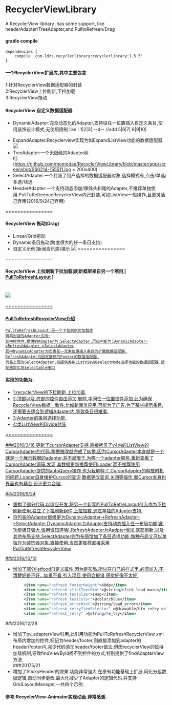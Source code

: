 # RecyclerViewLibrary
A RecyclerView libirary ,has some support, like headerAdapter/TreeAdapter,and PulltoRefreen/Drag

#### gradle compile
```
dependencies {
    compile 'com.ldzs.recyclerlibrary:recyclerlibrary:1.5.5'
}
```

#### 一个RecyclerView扩展库,其中主要包含
1:针对RecyclerView数据适配器的封装</br>
2:RecyclerView上拉刷新,下拉加载</br>
3:RecyclerView拖动</br>


#### RecyclerView 自定义数据适配器
* DynamicAdapter:完全动态化的Adapter,支持往任一位置插入自定义条目,使用装饰设计模式,无使用限制
   like :
     1|2|3|
     --4--  //add
     5|6|7|
     8|9|10|<p>
* ExpandAdapter:Recyclerview实现为如ExpandListView功能的数据适配器.<br>
![]("https://github.com/momodae/RecyclerViewLibrary/blob/master/app/screenshot/S60214-155420.jpg")
* TreeAdapter:一个无限级的Adapter树<br>
![](https://github.com/momodae/RecyclerViewLibrary/blob/master/app/screenshot/S60214-155511.jpg = 200x400)
* SelectAdapter:一个封装了用户选择的数据适配器对象,选择模式有,点击/单选/多选/块选
* HeaderAdapter:一个支持动态添加/移除头和尾的Adapter,不推荐单独使用.PullToRefreenceRecyclerView内己封装,可如ListView一般操作,且更灵活己弃用(2016/9/24己弃用)<br>


================
#### RecyclerView 拖动(Drag)
* Linear/Grid拖动
* Dynamic条目拖动(跨度很大的任一条目支持)
* 自定义示例(新闻资讯类)演示
![](https://github.com/momodae/RecyclerViewLibrary/blob/master/app/screenshot/S60214-155401.jpg)
================


================
#### RecyclerView 上拉刷新下拉加载(刷新框架来自另一个项目<a href="https://github.com/momodae/PullToRefreshLayout" target="_blank"> [ PullToRefreshLayout ]
![](https://github.com/momodae/RecyclerViewLibrary/blob/master/app/screenshot/S60214-155428.jpg)
================

================
#### PullToRefreshRecyclerView介绍
	PullToRefreshLayout:另一个下拉刷新的加载库
	隔离封装的Adapter支持:
	其中控件内,提供的Adapter为:SelectAdapter,层级判断为:DynamicAdapter->RefreshAdapter->SelectAdapter
	其中DynamicAdapter为负责任一元素位置插入条目的扩展数据适配器.
	RefreshAdapter为固定底部的Footer的数据适配器.
	而最上层的SelectAdapter,则提供类似ListView的selectMode选择功能的数据适配器.适配器需实现Selectable接口
#### 实现的功能为:
* 1:recyclerView的下拉刷新,上拉加载,
* 2:顶部以及,底部的控件自由添加,删除,中间任一位置控件添加,此为确保RecyclerView数据一致性.比如新闻类应用.可能为了广告,为了某些提示条目,还需要去适合到逻辑Adapter内.导致条目很难看.</br>
* 3:Adapter的条目选择功能.
* 4:类ListView的Divide封装

================

###2016/3/16 
更新了cursorAdapter支持,直接拷贝了v4内的ListView的CursorAdapter的代码.稍做微改就完成了转换.因为CursorAdapter本身就是一个就是一个展示数据的adapter,并不局限于.为哪一个adapter服务.重新查看了CursorAdapter源码.发现,其数据更新推荐使用Loader,而不推荐使用CursorAdapter提供的autoQuery操作.也为我解释了.CursorAdapter的释放时机的问题.Loader自身维护Cursor的查询,数据更改查询,关闭等操作.而Cursor本身也界面也有藕合,设计更为合理.

###2016/9/24 
* 重构了部分代码.以适应开发.将另一个新写的PullToRefreLayout引入作为下拉刷新使用,独立了下拉刷新组件,上拉加载,通过单独的Adapter支持.
* 将包装的Adapter层级更为DynamicAdapter->RefreshAdapter->SelectAdapter,DynamicAdapter为Adapter支持动态插入任一布局功能(此功能极其强大.谁用谁知道哈),RefreshAdapter为Aadpter增加,底部刷新,以及其他布局支持.SelectAdapter则为布局增加了条目选择功能.每种布局又可以单独作为装饰器对象.直接使用.当然更推荐直接采用PullToRefreshRecyclerView

###2016/10/10
* 增加了部分listfood自定义属性.因为是布局,所以在自己的样式里.必须加入,不清楚好是不好...如果不看,引入项目,使用会报错,感觉好像不太好.
```xml
        <item name="refresh_footerHeight">40dp</item>
        <item name="refresh_clickTextHint">@string/click_load_more</item>
        <item name="refresh_textSize">14sp</item>
        <item name="refresh_textColor">@color/blue</item>
        <item name="refresh_errorHint">@string/load_error</item>
        <item name="refresh_retryItemSelector" >@drawable/btn_retry_selector</item>
        <item name="refresh_retry" >@string/re_try</item>
```
###2016/12/28
* 增加了pv_adapterView引用,此引用功能为PullToRefreshRecyclerView xml布局内增加的控件,标记为header/footer,则直接添加到adapter的header/footer内,减少代码添加header/footer做法.但因recyclerView的延持加载机制,导致findViewById找不到控件的方式,特别提供了findAdapterView方法.<br>
###20175/21
* 增加了StickyHeader的效果.功能非常强大,在原有功能基础上扩展,简化分组数据逻辑,自动同步更改.最大化减少了Adapter的逻辑代码.并支持GridLayoutManager,一共四个示例.
#### 参考:RecyclerView-Animator实现动画.非常感谢.
